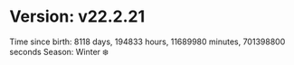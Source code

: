 # Version: v22.2.21
Time since birth: 8118 days, 194833 hours, 11689980 minutes, 701398800 seconds
Season: Winter ❄️
